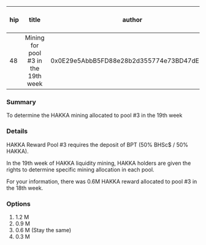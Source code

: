 | hip | title | author | created | duration | Snapshot Block Number |
|----------|:----------:|:----------:|:----------:|:----------:|:----------:|
| 48 | Mining for pool #3 in the 19th week | 0x0E29e5AbbB5FD88e28b2d355774e73BD47dE3bcd | 2021-01-05 13:00 | 1 | 11593554 |


### Summary
To determine the HAKKA mining allocated to pool #3 in the 19th week

### Details

HAKKA Reward Pool #3 requires the deposit of BPT (50% BHSc$ / 50% HAKKA).

In the 19th week of HAKKA liquidity mining, HAKKA holders are given the rights to determine specific mining allocation in each pool.

For your information, there was 0.6M HAKKA reward allocated to pool #3 in the 18th week.

### Options
1. 1.2 M
2. 0.9 M
3. 0.6 M (Stay the same) 
4. 0.3 M
